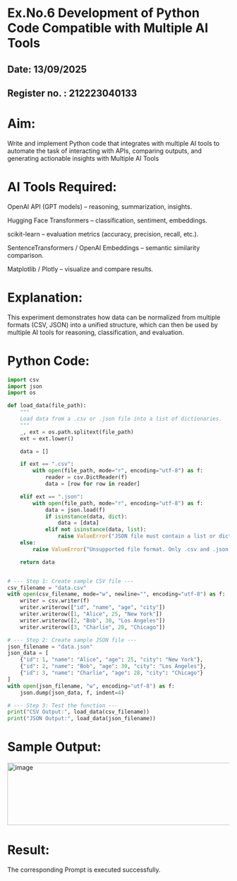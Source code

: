 # Ex.No.6 Development of Python Code Compatible with Multiple AI Tools

## Date: 13/09/2025
## Register no. : 212223040133
# Aim:
Write and implement Python code that integrates with multiple AI tools to automate the task of interacting with APIs, comparing outputs, and generating actionable insights with Multiple AI Tools

# AI Tools Required:
OpenAI API (GPT models) – reasoning, summarization, insights.

Hugging Face Transformers – classification, sentiment, embeddings.

scikit-learn – evaluation metrics (accuracy, precision, recall, etc.).

SentenceTransformers / OpenAI Embeddings – semantic similarity comparison.

Matplotlib / Plotly – visualize and compare results.

# Explanation:
This experiment demonstrates how data can be normalized from multiple formats (CSV, JSON) into a unified structure, which can then be used by multiple AI tools for reasoning, classification, and evaluation.

# Python Code:
```python
import csv
import json
import os

def load_data(file_path):
    """
    Load data from a .csv or .json file into a list of dictionaries.
    """
    _, ext = os.path.splitext(file_path)
    ext = ext.lower()

    data = []

    if ext == ".csv":
        with open(file_path, mode="r", encoding="utf-8") as f:
            reader = csv.DictReader(f)
            data = [row for row in reader]

    elif ext == ".json":
        with open(file_path, mode="r", encoding="utf-8") as f:
            data = json.load(f)
            if isinstance(data, dict):
                data = [data]
            elif not isinstance(data, list):
                raise ValueError("JSON file must contain a list or dict at top level.")
    else:
        raise ValueError("Unsupported file format. Only .csv and .json are supported.")

    return data


# --- Step 1: Create sample CSV file ---
csv_filename = "data.csv"
with open(csv_filename, mode="w", newline="", encoding="utf-8") as f:
    writer = csv.writer(f)
    writer.writerow(["id", "name", "age", "city"])
    writer.writerow([1, "Alice", 25, "New York"])
    writer.writerow([2, "Bob", 30, "Los Angeles"])
    writer.writerow([3, "Charlie", 28, "Chicago"])

# --- Step 2: Create sample JSON file ---
json_filename = "data.json"
json_data = [
    {"id": 1, "name": "Alice", "age": 25, "city": "New York"},
    {"id": 2, "name": "Bob", "age": 30, "city": "Los Angeles"},
    {"id": 3, "name": "Charlie", "age": 28, "city": "Chicago"}
]
with open(json_filename, "w", encoding="utf-8") as f:
    json.dump(json_data, f, indent=4)

# --- Step 3: Test the function ---
print("CSV Output:", load_data(csv_filename))
print("JSON Output:", load_data(json_filename))

```

# Sample Output:
<img width="1633" height="141" alt="image" src="https://github.com/user-attachments/assets/8ca760f0-f44f-43a5-9102-93fab96886e3" />




# Result: 
The corresponding Prompt is executed successfully.
